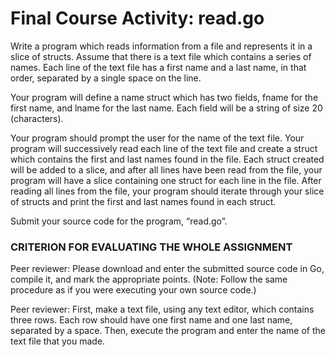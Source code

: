 # Final Course Activity: read.go

Write a program which reads information from a file and represents it in a slice of structs. Assume that there is a text file which contains a series of names. Each line of the text file has a first name and a last name, in that order, separated by a single space on the line.

Your program will define a name struct which has two fields, fname for the first name, and lname for the last name. Each field will be a string of size 20 (characters).

Your program should prompt the user for the name of the text file. Your program will successively read each line of the text file and create a struct which contains the first and last names found in the file. Each struct created will be added to a slice, and after all lines have been read from the file, your program will have a slice containing one struct for each line in the file. After reading all lines from the file, your program should iterate through your slice of structs and print the first and last names found in each struct.

Submit your source code for the program, “read.go”.

### CRITERION FOR EVALUATING THE WHOLE ASSIGNMENT 
Peer reviewer: Please download and enter the submitted source code in Go, compile it, and mark the appropriate points. (Note: Follow the same procedure as if you were executing your own source code.)

Peer reviewer: First, make a text file, using any text editor, which contains three rows. Each row should have one first name and one last name, separated by a space. Then, execute the program and enter the name of the text file that you made.

